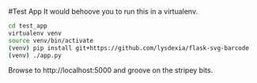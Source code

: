 #Test App
It would behoove you to run this in a virtualenv.

```bash
cd test_app
virtualenv venv
source venv/bin/activate
(venv) pip install git+https://github.com/lysdexia/flask-svg-barcode
(venv) ./app.py
```

Browse to http://localhost:5000 and groove on the stripey bits.
